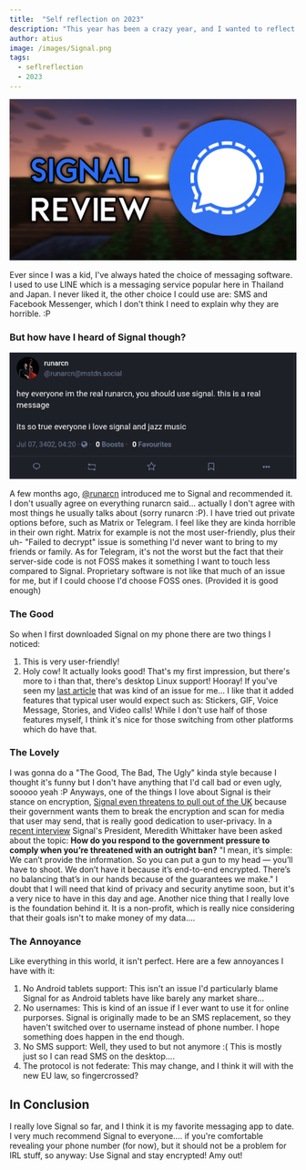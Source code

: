 ```yaml
---
title:  "Self reflection on 2023"
description: "This year has been a crazy year, and I wanted to reflect my thoughts on it"
author: atius
image: /images/Signal.png
tags:
  - seflreflection
  - 2023
---
```


![runarcn](/images/Signal.png)

Ever since I was a kid, I've always hated the choice of messaging software. I used to use LINE which is a messaging service popular here in Thailand and Japan. I never liked it, the other choice I could use are: SMS and Facebook Messenger, which I don't think I need to explain why they are horrible. :P

### But how have I heard of Signal though?

![runarcn](/images/runarcn.png)

A few months ago, [@runarcn](https://mstdn.social/@runarcn) introduced me to Signal and recommended it. I don't usually agree on everything runarcn said... actually I don't agree with most things he usually talks about (sorry runarcn :P). I have tried out private options before, such as Matrix or Telegram. I feel like they are kinda horrible in their own right. Matrix for example is not the most user-friendly, plus their uh- "Failed to decrypt" issue is something I'd never want to bring to my friends or family. As for Telegram, it's not the worst but the fact that their server-side code is not FOSS makes it something I want to touch less compared to Signal. Proprietary software is not like that much of an issue for me, but if I could choose I'd choose FOSS  ones. (Provided it is good enough)

### The Good

So when I first downloaded Signal on my phone there are two things I noticed: 
1. This is very user-friendly!
2. Holy cow! It actually looks good! 
That's my first impression, but there's more to i than that, there's desktop Linux support! Hooray! If you've seen my [last article](https://atiusamy.github.io/switched-to-linux/) that was kind of an issue for me... I like that it added features that typical user would expect such as: Stickers, GIF, Voice Message, Stories, and Video calls! While I don't use half of those features myself, I think it's nice for those switching from other platforms which do have that.

### The Lovely

I was gonna do a "The Good, The Bad, The Ugly" kinda style because I thought it's funny but I don't have anything that I'd call bad or even ugly, sooooo yeah :P Anyways, one of the things I love about Signal is their stance on encryption, [Signal even threatens to pull out of the UK](https://cybernews.com/news/signal-to-leave-uk/) because their government wants them to break the encryption and scan for media that user may send, that is really good dedication to user-privacy. In a [recent interview](https://restofworld.org/2023/signal-president-meredith-whittaker-messaing-privacy/) Signal's President, Meredith Whittaker have been asked about the topic: **How do you respond to the government pressure to comply when you’re threatened with an outright ban?** "I mean, it’s simple: We can’t provide the information. So you can put a gun to my head — you’ll have to shoot. We don’t have it because it’s end-to-end encrypted. There’s no balancing that’s in our hands because of the guarantees we make." I doubt that I will need that kind of privacy and security anytime soon, but it's a very nice to have in this day and age. Another nice thing that I really love is the foundation behind it. It is a non-profit, which is really nice considering that their goals isn't to make money of my data....

### The Annoyance

Like everything in this world, it isn't perfect. Here are a few annoyances I have with it: 
1. No Android tablets support: This isn't an issue I'd particularly blame Signal for as Android tablets have like barely any market share...
2. No usernames: This is kind of an issue if I ever want to use it for online purporses. Signal is originally made to be an SMS replacement, so they haven't switched over to username instead of phone number. I hope something does happen in the end though.
3. No SMS support: Well, they used to but not anymore :( This is mostly just so I can read SMS on the desktop....
4. The protocol is not federate: This may change, and I think it will with the new EU law, so fingercrossed?

## In Conclusion

I really love Signal so far, and I think it is my favorite messaging app to date. I very much recommend Signal to everyone.... if you're comfortable revealing your phone number (for now), but it should not be a problem for IRL stuff, so anyway: Use Signal and stay encrypted! Amy out!

